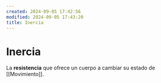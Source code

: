 ```yaml
---
created: 2024-09-05 17:42:56
modified: 2024-09-05 17:43:20
title: Inercia
---
```


# Inercia

La **resistencia** que ofrece un cuerpo a cambiar su estado de [[Movimiento]].
